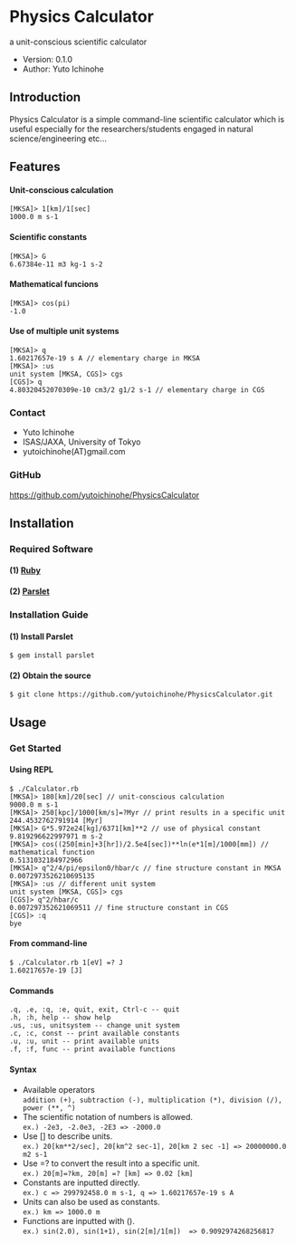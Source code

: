 Physics Calculator
================================================================

a unit-conscious scientific calculator

- Version: 0.1.0
- Author: Yuto Ichinohe

Introduction
----------------------------------------------------------------

Physics Calculator is a simple command-line scientific calculator which is useful especially for the researchers/students engaged in natural science/engineering etc...

## Features
#### Unit-conscious calculation
    [MKSA]> 1[km]/1[sec]
    1000.0 m s-1
#### Scientific constants
    [MKSA]> G
    6.67384e-11 m3 kg-1 s-2
#### Mathematical funcions
    [MKSA]> cos(pi)
    -1.0
#### Use of multiple unit systems
    [MKSA]> q
    1.60217657e-19 s A // elementary charge in MKSA
    [MKSA]> :us
    unit system [MKSA, CGS]> cgs
    [CGS]> q
    4.80320452070309e-10 cm3/2 g1/2 s-1 // elementary charge in CGS

### Contact

- Yuto Ichinohe
- ISAS/JAXA, University of Tokyo
- yutoichinohe(AT)gmail.com

### GitHub

https://github.com/yutoichinohe/PhysicsCalculator

Installation
----------------------------------------------------------------

### Required Software

#### (1) [Ruby](http://www.ruby-lang.org/en/)
#### (2) [Parslet](http://kschiess.github.io/parslet/)

### Installation Guide
#### (1) Install Parslet
    $ gem install parslet
#### (2) Obtain the source
    $ git clone https://github.com/yutoichinohe/PhysicsCalculator.git

Usage
----------------------------------------------------------------
### Get Started
#### Using REPL
    $ ./Calculator.rb
    [MKSA]> 180[km]/20[sec] // unit-conscious calculation
    9000.0 m s-1
    [MKSA]> 250[kpc]/1000[km/s]=?Myr // print results in a specific unit
    244.4532762791914 [Myr]
    [MKSA]> G*5.972e24[kg]/6371[km]**2 // use of physical constant
    9.819296622997971 m s-2
    [MKSA]> cos((250[min]+3[hr])/2.5e4[sec])**ln(e*1[m]/1000[mm]) // mathematical function
    0.5131032184972966
    [MKSA]> q^2/4/pi/epsilon0/hbar/c // fine structure constant in MKSA
    0.0072973526210695135
    [MKSA]> :us // different unit system
    unit system [MKSA, CGS]> cgs
    [CGS]> q^2/hbar/c
    0.007297352621069511 // fine structure constant in CGS
    [CGS]> :q
    bye

#### From command-line
    $ ./Calculator.rb 1[eV] =? J
    1.60217657e-19 [J]

#### Commands
    .q, .e, :q, :e, quit, exit, Ctrl-c -- quit
    .h, :h, help -- show help
    .us, :us, unitsystem -- change unit system
    .c, :c, const -- print available constants
    .u, :u, unit -- print available units
    .f, :f, func -- print available functions

#### Syntax
- Available operators  
    `addition (+), subtraction (-), multiplication (*), division (/), power (**, ^)`
- The scientific notation of numbers is allowed.  
    `ex.) -2e3, -2.0e3, -2E3 => -2000.0`
- Use [] to describe units.  
    `ex.) 20[km**2/sec], 20[km^2 sec-1], 20[km 2 sec -1] => 20000000.0 m2 s-1`
- Use =? to convert the result into a specific unit.  
    `ex.) 20[m]=?km, 20[m] =? [km] => 0.02 [km]`
- Constants are inputted directly.  
    `ex.) c => 299792458.0 m s-1, q => 1.60217657e-19 s A`
- Units can also be used as constants.  
    `ex.) km => 1000.0 m`
- Functions are inputted with ().  
    `ex.) sin(2.0), sin(1+1), sin(2[m]/1[m])  => 0.9092974268256817`
